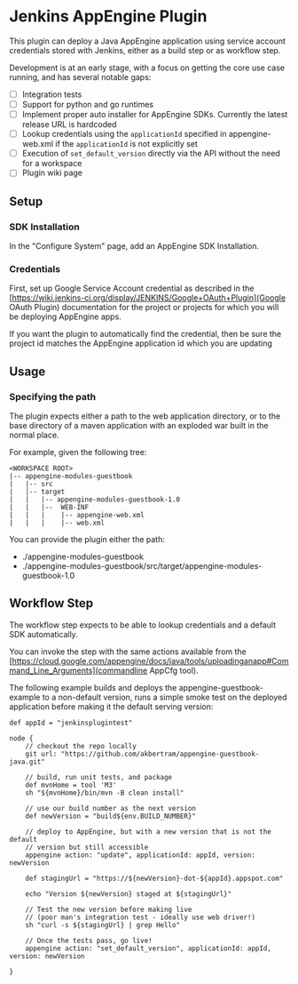 
# Jenkins AppEngine Plugin

This plugin can deploy a Java AppEngine application using service account credentials stored with Jenkins, either
as a build step or as workflow step.

Development is at an early stage, with a focus on getting the core use case running, and has several notable gaps:

-  [ ] Integration tests
-  [ ] Support for python and go runtimes
-  [ ] Implement proper auto installer for AppEngine SDKs. Currently the latest release URL is hardcoded
-  [ ] Lookup credentials using the `applicationId` specified in appengine-web.xml if the `applicationId` is not 
       explicitly set
-  [ ] Execution of `set_default_version` directly via the API without the need for a workspace
-  [ ] Plugin wiki page

## Setup 

### SDK Installation

In the "Configure System" page, add an AppEngine SDK Installation.

### Credentials

First, set up Google Service Account credential as described in the 
[https://wiki.jenkins-ci.org/display/JENKINS/Google+OAuth+Plugin](Google OAuth Plugin) documentation for the
project or projects for which you will be deploying AppEngine apps.

If you want the plugin to automatically find the credential, then be sure the project id matches the AppEngine
application id which you are updating

## Usage

### Specifying the path

The plugin expects either a path to the web application directory, or to the base directory of a maven 
application with an exploded war built in the normal place. 

For example, given the following tree:


    <WORKSPACE ROOT>
    |-- appengine-modules-guestbook
    |   |-- src
    |   │-- target
    |   |   |-- appengine-modules-guestbook-1.0
    |   |   |--  WEB-INF
    |   |   |    |-- appengine-web.xml
    |   |   |    |-- web.xml
    
You can provide the plugin either the path:

  * ./appengine-modules-guestbook
  * ./appengine-modules-guestbook/src/target/appengine-modules-guestbook-1.0


## Workflow Step

The workflow step expects to be able to lookup credentials and a default SDK automatically.

You can invoke the step with the same actions available from the 
[https://cloud.google.com/appengine/docs/java/tools/uploadinganapp#Command_Line_Arguments](commandline AppCfg tool).

The following example builds and deploys the appengine-guestbook-example to a non-default version, runs
a simple smoke test on the deployed application before making it the default serving version:

    def appId = "jenkinsplugintest"
    
    node {
        // checkout the repo locally
        git url: "https://github.com/akbertram/appengine-guestbook-java.git"
    
        // build, run unit tests, and package
        def mvnHome = tool 'M3'
        sh "${mvnHome}/bin/mvn -B clean install"
    
        // use our build number as the next version
        def newVersion = "build${env.BUILD_NUMBER}"
    
        // deploy to AppEngine, but with a new version that is not the default
        // version but still accessible
        appengine action: "update", applicationId: appId, version: newVersion
    
        def stagingUrl = "https://${newVersion}-dot-${appId}.appspot.com"
    
        echo "Version ${newVersion} staged at ${stagingUrl}"
    
        // Test the new version before making live
        // (poor man's integration test - ideally use web driver!)
        sh "curl -s ${stagingUrl} | grep Hello"
    
        // Once the tests pass, go live!
        appengine action: "set_default_version", applicationId: appId, version: newVersion
    
    }
        
          
      
      
    
    

  

